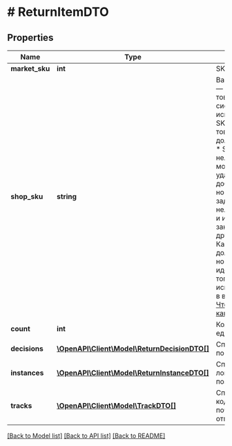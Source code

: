 # # ReturnItemDTO

## Properties

Name | Type | Description | Notes
------------ | ------------- | ------------- | -------------
**market_sku** | **int** | SKU на Маркете. | [optional]
**shop_sku** | **string** | Ваш SKU — идентификатор товара в вашей системе.  Правила использования SKU:  * У каждого товара SKU должен быть свой.  * SKU товара нельзя менять — можно только удалить товар и добавить заново с новым SKU.  * Уже заданный SKU нельзя освободить и использовать заново для другого товара. Каждый товар должен получать новый идентификатор, до того никогда не использовавшийся в вашем каталоге.  [Что такое SKU и как его назначать](https://yandex.ru/support/marketplace/assortment/add/index.html#fields) |
**count** | **int** | Количество единиц товара. |
**decisions** | [**\OpenAPI\Client\Model\ReturnDecisionDTO[]**](ReturnDecisionDTO.md) | Список решений по возврату. | [optional]
**instances** | [**\OpenAPI\Client\Model\ReturnInstanceDTO[]**](ReturnInstanceDTO.md) | Список логистических позиций возврата. | [optional]
**tracks** | [**\OpenAPI\Client\Model\TrackDTO[]**](TrackDTO.md) | Список трек-кодов для почтовых отправлений. | [optional]

[[Back to Model list]](../../README.md#models) [[Back to API list]](../../README.md#endpoints) [[Back to README]](../../README.md)
